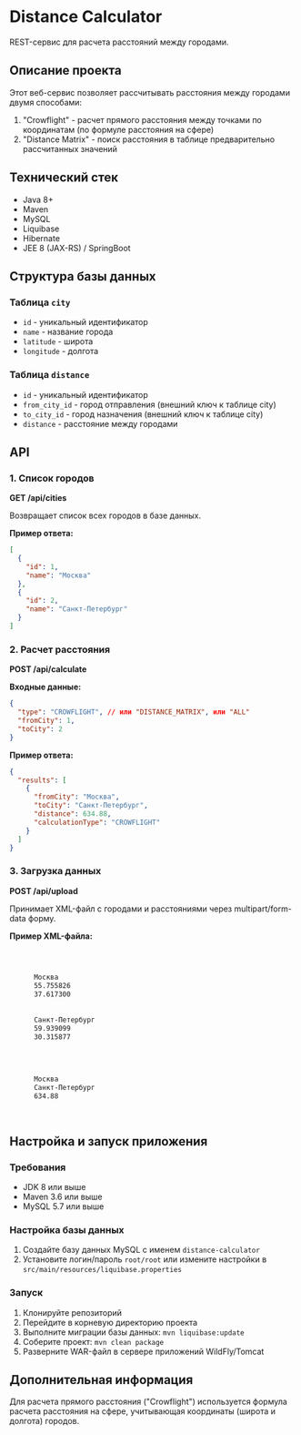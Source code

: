 # Distance Calculator

REST-сервис для расчета расстояний между городами.

## Описание проекта

Этот веб-сервис позволяет рассчитывать расстояния между городами двумя способами:
1. "Crowflight" - расчет прямого расстояния между точками по координатам (по формуле расстояния на сфере)
2. "Distance Matrix" - поиск расстояния в таблице предварительно рассчитанных значений

## Технический стек

- Java 8+
- Maven
- MySQL
- Liquibase
- Hibernate
- JEE 8 (JAX-RS) / SpringBoot

## Структура базы данных

### Таблица `city`
- `id` - уникальный идентификатор
- `name` - название города
- `latitude` - широта
- `longitude` - долгота

### Таблица `distance`
- `id` - уникальный идентификатор
- `from_city_id` - город отправления (внешний ключ к таблице city)
- `to_city_id` - город назначения (внешний ключ к таблице city)
- `distance` - расстояние между городами

## API

### 1. Список городов
**GET /api/cities**

Возвращает список всех городов в базе данных.

**Пример ответа:**
```json
[
  {
    "id": 1,
    "name": "Москва"
  },
  {
    "id": 2,
    "name": "Санкт-Петербург"
  }
]
```

### 2. Расчет расстояния
**POST /api/calculate**

**Входные данные:**
```json
{
  "type": "CROWFLIGHT", // или "DISTANCE_MATRIX", или "ALL"
  "fromCity": 1,
  "toCity": 2
}
```

**Пример ответа:**
```json
{
  "results": [
    {
      "fromCity": "Москва",
      "toCity": "Санкт-Петербург",
      "distance": 634.88,
      "calculationType": "CROWFLIGHT"
    }
  ]
}
```

### 3. Загрузка данных
**POST /api/upload**

Принимает XML-файл с городами и расстояниями через multipart/form-data форму.

**Пример XML-файла:**
```xml

  
    
      Москва
      55.755826
      37.617300
    
    
      Санкт-Петербург
      59.939099
      30.315877
    
  
  
    
      Москва
      Санкт-Петербург
      634.88
    
  

```

## Настройка и запуск приложения

### Требования
- JDK 8 или выше
- Maven 3.6 или выше
- MySQL 5.7 или выше

### Настройка базы данных
1. Создайте базу данных MySQL с именем `distance-calculator`
2. Установите логин/пароль `root/root` или измените настройки в `src/main/resources/liquibase.properties`

### Запуск
1. Клонируйте репозиторий
2. Перейдите в корневую директорию проекта
3. Выполните миграции базы данных: `mvn liquibase:update`
4. Соберите проект: `mvn clean package`
5. Разверните WAR-файл в сервере приложений WildFly/Tomcat

## Дополнительная информация

Для расчета прямого расстояния ("Crowflight") используется формула расчета расстояния на сфере, учитывающая координаты (широта и долгота) городов.